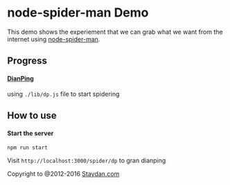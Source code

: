 # node-spider-man Demo

This demo shows the experiement that we can grab what we want from the internet using [node-spider-man]().

## Progress

#### [DianPing](http://www.dianping.com)

using `./lib/dp.js` file to start spidering

## How to use

#### Start the server

`npm run start` 

Visit `http://localhost:3000/spider/dp` to gran dianping

Copyright to @2012-2016 [Staydan.com](http://staydan.com)
